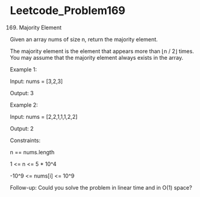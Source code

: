 # Leetcode_Problem169



169. Majority Element


Given an array nums of size n, return the majority element.



The majority element is the element that appears more than ⌊n / 2⌋ times. You may assume that the majority element always exists in the array.

 

Example 1:



Input: nums = [3,2,3]



Output: 3



Example 2:





Input: nums = [2,2,1,1,1,2,2]




Output: 2




 

Constraints:



n == nums.length




1 <= n <= 5 * 10^4





-10^9 <= nums[i] <= 10^9

 

Follow-up: Could you solve the problem in linear time and in O(1) space?
